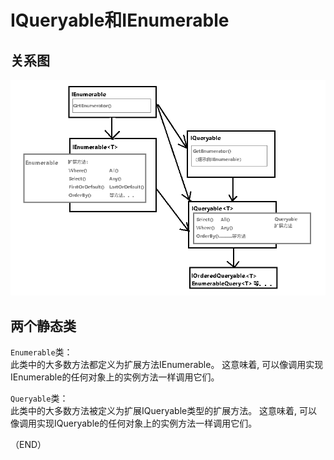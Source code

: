 # IQueryable和IEnumerable    

## 关系图    
<img src="Images/IQueryable与IEumerable关系图.png" />  


## 两个静态类    

`Enumerable`类：  
此类中的大多数方法都定义为扩展方法IEnumerable<T>。 这意味着, 可以像调用实现IEnumerable<T>的任何对象上的实例方法一样调用它们。    

`Queryable`类：  
此类中的大多数方法被定义为扩展IQueryable<T>类型的扩展方法。 这意味着, 可以像调用实现IQueryable<T>的任何对象上的实例方法一样调用它们。    


（END）  